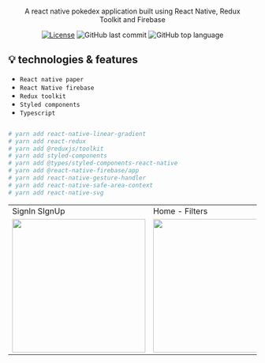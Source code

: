 

<div align="center" style="margin: 20px; text-align: center">

  <p>A react native pokedex application built using React Native, Redux Toolkit and Firebase</p>
 
  [![License](http://img.shields.io/:license-mit-blue.svg?style=flat-square)](https://github.com/BinaryLeo/react_native_pokedex//blob/main/LICENSE)
  ![GitHub last commit](https://img.shields.io/github/last-commit/BinaryLeo/react_native_pokedex?style=flat-square)
  ![GitHub top language](https://img.shields.io/github/languages/top/BinaryLeo/react_native_pokedex?style=flat-square)
 
</div>

## 💡 technologies & features

- ``React native paper``
- ``React Native firebase``
- ``Redux toolkit``
- ``Styled components``
- ``Typescript``


```bash

# yarn add react-native-linear-gradient
# yarn add react-redux
# yarn add @reduxjs/toolkit
# yarn add styled-components
# yarn add @types/styled-components-react-native
# yarn add @react-native-firebase/app
# yarn add react-native-gesture-handler
# yarn add react-native-safe-area-context
# yarn add react-native-svg

```

<table>
  <tr>
    <td>SignIn SIgnUp</td>
    <td>Home - Filters</td>
  </tr>
  <tr>
   <td><img src="https://user-images.githubusercontent.com/72607039/195231700-76ca0149-6554-41f3-87f5-429184352d8d.png" width=270 ></td>
   <td><img src="https://user-images.githubusercontent.com/72607039/195231622-811d4e4e-85eb-4e1d-9226-bf9744be8dd9.png" width=270 ></td>
  </tr>
 </table>


 
 
 
